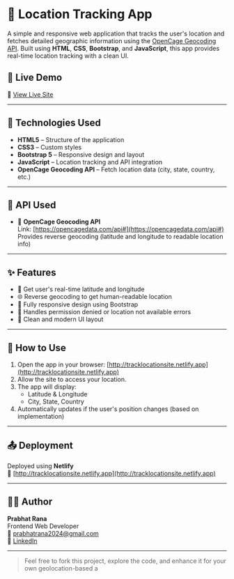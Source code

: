 # 📍 Location Tracking App

A simple and responsive web application that tracks the user's location and fetches detailed geographic information using the [OpenCage Geocoding API](https://opencagedata.com/api#). Built using **HTML**, **CSS**, **Bootstrap**, and **JavaScript**, this app provides real-time location tracking with a clean UI.

## 🚀 Live Demo

🔗 [View Live Site](http://tracklocationsite.netlify.app)

---

## 🧰 Technologies Used

- **HTML5** – Structure of the application
- **CSS3** – Custom styles
- **Bootstrap 5** – Responsive design and layout
- **JavaScript** – Location tracking and API integration
- **OpenCage Geocoding API** – Fetch location data (city, state, country, etc.)

---

## 🔑 API Used

- 📡 **OpenCage Geocoding API**  
  Link: [https://opencagedata.com/api#](https://opencagedata.com/api#)  
  Provides reverse geocoding (latitude and longitude to readable location info)

---

## ✨ Features

- 📍 Get user's real-time latitude and longitude
- 🌐 Reverse geocoding to get human-readable location
- 📱 Fully responsive design using Bootstrap
- 🚫 Handles permission denied or location not available errors
- 🌙 Clean and modern UI layout

---

## 🧪 How to Use

1. Open the app in your browser: [http://tracklocationsite.netlify.app](http://tracklocationsite.netlify.app)
2. Allow the site to access your location.
3. The app will display:
   - Latitude & Longitude
   - City, State, Country
4. Automatically updates if the user's position changes (based on implementation)

---

## 📤 Deployment

Deployed using **Netlify**  
🔗 [http://tracklocationsite.netlify.app](http://tracklocationsite.netlify.app)

---

## 🙋‍♂️ Author

**Prabhat Rana**  
Frontend Web Developer  
📧 prabhatrana2024@gmail.com  
🔗 [LinkedIn](linkedin.com/in/prabhat-rana)  


---

> Feel free to fork this project, explore the code, and enhance it for your own geolocation-based a
